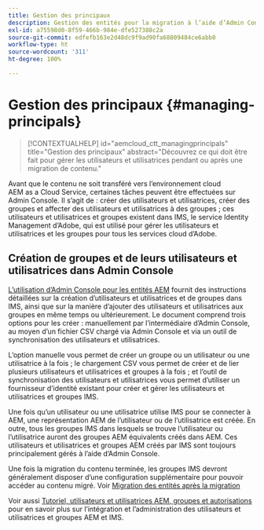 ```yaml
---
title: Gestion des principaux
description: Gestion des entités pour la migration à l’aide d’Admin Console
exl-id: a75598d0-8f59-466b-984e-dfe527388c2a
source-git-commit: edfefb163e2d48dc9f9ad90fa68809484ce6abb0
workflow-type: ht
source-wordcount: '311'
ht-degree: 100%

---
```


# Gestion des principaux {#managing-principals}

>[!CONTEXTUALHELP]
>id="aemcloud_ctt_managingprincipals"
>title="Gestion des principaux"
>abstract="Découvrez ce qui doit être fait pour gérer les utilisateurs et utilisatrices pendant ou après une migration de contenu."

Avant que le contenu ne soit transféré vers l’environnement cloud AEM as a Cloud Service, certaines tâches peuvent être effectuées sur Admin Console.  Il s’agit de : créer des utilisateurs et utilisatrices, créer des groupes et affecter des utilisateurs et utilisatrices à des groupes ; ces utilisateurs et utilisatrices et groupes existent dans IMS, le service Identity Management d’Adobe, qui est utilisé pour gérer les utilisateurs et utilisatrices et les groupes pour tous les services cloud d’Adobe.

## Création de groupes et de leurs utilisateurs et utilisatrices dans Admin Console

[L’utilisation d’Admin Console pour les entités AEM](https://experienceleague.adobe.com/fr/docs/experience-manager-cloud-service/content/security/ims-support#how-to-set-up) fournit des instructions détaillées sur la création d’utilisateurs et utilisatrices et de groupes dans IMS, ainsi que sur la manière d’ajouter des utilisateurs et utilisatrices aux groupes en même temps ou ultérieurement.  Le document comprend trois options pour les créer : manuellement par l’intermédiaire d’Admin Console, au moyen d’un fichier CSV chargé via Admin Console et via un outil de synchronisation des utilisateurs et utilisatrices.

L’option manuelle vous permet de créer un groupe ou un utilisateur ou une utilisatrice à la fois ; le chargement CSV vous permet de créer et de lier plusieurs utilisateurs et utilisatrices et groupes à la fois ; et l’outil de synchronisation des utilisateurs et utilisatrices vous permet d’utiliser un fournisseur d’identité existant pour créer et gérer les utilisateurs et utilisatrices et groupes IMS.

Une fois qu’un utilisateur ou une utilisatrice utilise IMS pour se connecter à AEM, une représentation AEM de l’utilisateur ou de l’utilisatrice est créée.  En outre, tous les groupes IMS dans lesquels se trouve l’utilisateur ou l’utilisatrice auront des groupes AEM équivalents créés dans AEM.  Ces utilisateurs et utilisatrices et groupes AEM créés par IMS sont toujours principalement gérés à l’aide d’Admin Console.

Une fois la migration du contenu terminée, les groupes IMS devront généralement disposer d’une configuration supplémentaire pour pouvoir accéder au contenu migré.  Voir [Migration des entités après la migration](/help/journey-migration/managing-principals-after-migration.md)

Voir aussi [Tutoriel, utilisateurs et utilisatrices AEM, groupes et autorisations](https://experienceleague.adobe.com/fr/docs/experience-manager-learn/cloud-service/accessing/aem-users-groups-and-permissions) pour en savoir plus sur l’intégration et l’administration des utilisateurs et utilisatrices et groupes AEM et IMS.
